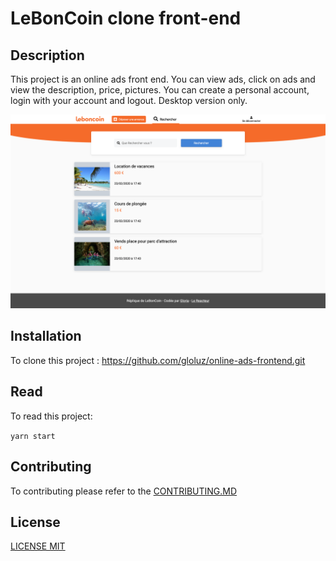 # LeBonCoin clone front-end

## Description

This project is an online ads front end. You can view ads, click on ads and view the description, price, pictures. You can create a personal account, login with your account and logout. Desktop version only.

![](capture.png)

## Installation

To clone this project : https://github.com/gloluz/online-ads-frontend.git

## Read

To read this project:

`yarn start`

## Contributing

To contributing please refer to the [CONTRIBUTING.MD](CONTRIBUTING.MD)

## License

[LICENSE MIT](LICENSE)
